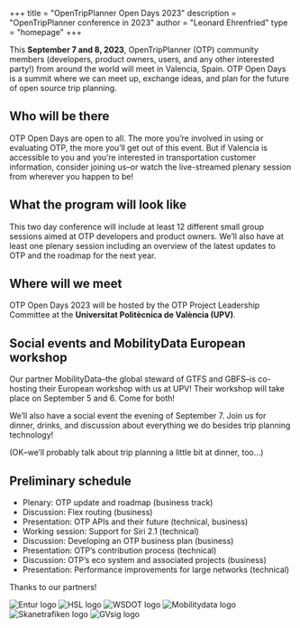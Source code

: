 +++
title = "OpenTripPlanner Open Days 2023"
description = "OpenTripPlanner conference in 2023"
author = "Leonard Ehrenfried"
type = "homepage"
+++

This **September 7 and 8, 2023**, OpenTripPlanner (OTP) community members (developers, product owners, users, and any other interested party!) 
from around the world will meet in Valencia, Spain. OTP Open Days is a summit where we can meet up, 
exchange ideas, and plan for the future of open source trip planning.

## Who will be there
OTP Open Days are open to all. The more you’re involved in using or evaluating OTP, the more you’ll get out of this event. But if Valencia is accessible to you and you’re interested in transportation customer information, consider joining us–or watch the live-streamed plenary session from wherever you happen to be!

## What the program will look like
This two day conference will include at least 12 different small group sessions aimed at OTP developers and product owners. We’ll also have at least one plenary session including an overview of the latest updates to OTP and the roadmap for the next year.

## Where will we meet
OTP Open Days 2023 will be hosted by the OTP Project Leadership Committee at the **Universitat Politècnica de València (UPV)**.

## Social events and MobilityData European workshop
Our partner MobilityData–the global steward of GTFS and GBFS–is co-hosting their European workshop with us at UPV! Their workshop will take place on September 5 and 6. Come for both!

We’ll also have a social event the evening of September 7. Join us for dinner, drinks, and discussion about everything we do besides trip planning technology! 

(OK–we’ll probably talk about trip planning a little bit at dinner, too…)


## Preliminary schedule 

- Plenary: OTP update and roadmap (business track)
- Discussion: Flex routing (business)
- Presentation: OTP APIs and their future (technical, business)
- Working session: Support for Siri 2.1 (technical)
- Discussion: Developing an OTP business plan (business)
- Presentation: OTP’s contribution process (technical)
- Discussion: OTP’s eco system and associated projects (business)
- Presentation: Performance improvements for large networks (technical)


Thanks to our partners!

![Entur logo](entur.png)
![HSL logo](hsl.png)
![WSDOT logo](wsdot.png)
![Mobilitydata logo](mobility-data.png)
![Skanetrafiken logo](skanetrafiken.png)
![GVsig logo](gvsig.png)
